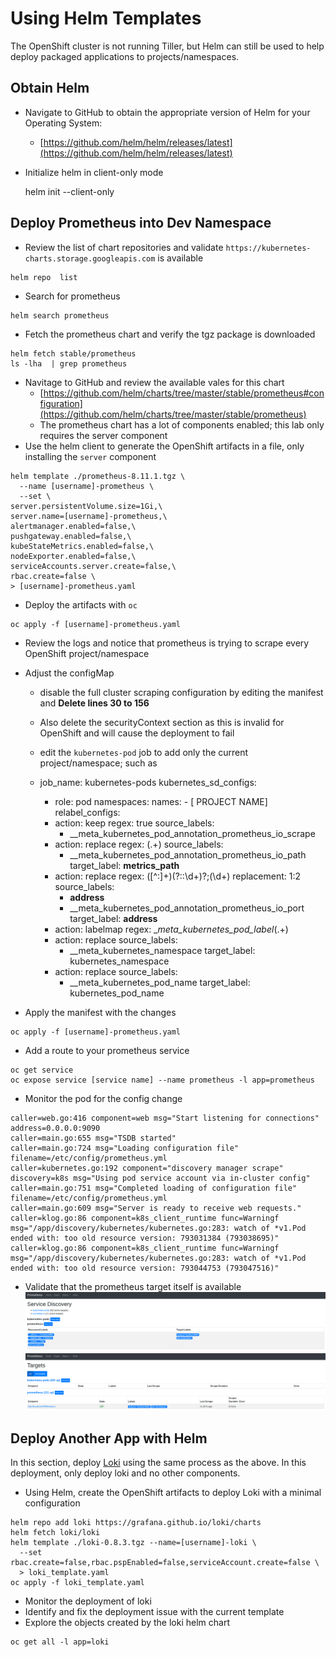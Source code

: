 # Using Helm Templates
The OpenShift cluster is not running Tiller, but Helm can still be used to help deploy packaged applications to projects/namespaces. 

## Obtain Helm
- Navigate to GitHub to obtain the appropriate version of Helm for your Operating System: 
    - [https://github.com/helm/helm/releases/latest](https://github.com/helm/helm/releases/latest)
- Initialize helm in client-only mode


    helm init --client-only

## Deploy Prometheus into Dev Namespace
- Review the list of chart repositories and validate `https://kubernetes-charts.storage.googleapis.com` is available
    
```
helm repo  list
```
- Search for prometheus

```
helm search prometheus
```
- Fetch the prometheus chart and verify the tgz package is downloaded

```
helm fetch stable/prometheus
ls -lha  | grep prometheus
```

- Navitage to GitHub and review the available vales for this chart
    - [https://github.com/helm/charts/tree/master/stable/prometheus#configuration](https://github.com/helm/charts/tree/master/stable/prometheus)
    - The prometheus chart has a lot of components enabled; this lab only requires the server component
- Use the helm client to generate the OpenShift artifacts in a file, only installing the `server` component


```
helm template ./prometheus-8.11.1.tgz \
  --name [username]-prometheus \
  --set \
server.persistentVolume.size=1Gi,\
server.name=[username]-prometheus,\
alertmanager.enabled=false,\
pushgateway.enabled=false,\
kubeStateMetrics.enabled=false,\
nodeExporter.enabled=false,\
serviceAccounts.server.create=false,\
rbac.create=false \
> [username]-prometheus.yaml
```
- Deploy the artifacts with `oc`

```
oc apply -f [username]-prometheus.yaml
```
- Review the logs and notice that prometheus is trying to scrape every OpenShift project/namespace
- Adjust the configMap 
    - disable the full cluster scraping configuration by editing the manifest and **Delete lines 30 to 156**
    - Also delete the securityContext section as this is invalid for OpenShift and will cause the deployment to fail
    - edit the `kubernetes-pod` job to add only the current project/namespace; such as


    - job_name: kubernetes-pods
      kubernetes_sd_configs:
      - role: pod
        namespaces:
            names:
              - [ PROJECT NAME]
      relabel_configs:
      - action: keep
        regex: true
        source_labels:
        - __meta_kubernetes_pod_annotation_prometheus_io_scrape
      - action: replace
        regex: (.+)
        source_labels:
        - __meta_kubernetes_pod_annotation_prometheus_io_path
        target_label: __metrics_path__
      - action: replace
        regex: ([^:]+)(?::\d+)?;(\d+)
        replacement: $1:$2
        source_labels:
        - __address__
        - __meta_kubernetes_pod_annotation_prometheus_io_port
        target_label: __address__
      - action: labelmap
        regex: __meta_kubernetes_pod_label_(.+)
      - action: replace
        source_labels:
        - __meta_kubernetes_namespace
        target_label: kubernetes_namespace
      - action: replace
        source_labels:
        - __meta_kubernetes_pod_name
        target_label: kubernetes_pod_name


- Apply the manifest with the changes

```
oc apply -f [username]-prometheus.yaml
```

- Add a route to your prometheus service

```
oc get service
oc expose service [service name] --name prometheus -l app=prometheus
```
- Monitor the pod for the config change


```
caller=web.go:416 component=web msg="Start listening for connections" address=0.0.0.0:9090
caller=main.go:655 msg="TSDB started"
caller=main.go:724 msg="Loading configuration file" filename=/etc/config/prometheus.yml
caller=kubernetes.go:192 component="discovery manager scrape" discovery=k8s msg="Using pod service account via in-cluster config"
caller=main.go:751 msg="Completed loading of configuration file" filename=/etc/config/prometheus.yml
caller=main.go:609 msg="Server is ready to receive web requests."
caller=klog.go:86 component=k8s_client_runtime func=Warningf msg="/app/discovery/kubernetes/kubernetes.go:283: watch of *v1.Pod ended with: too old resource version: 793031384 (793038695)"
caller=klog.go:86 component=k8s_client_runtime func=Warningf msg="/app/discovery/kubernetes/kubernetes.go:283: watch of *v1.Pod ended with: too old resource version: 793044753 (793047516)"
```
- Validate that the prometheus target itself is available
![](../assets/openshift201/02_prometheus_service.png)
![](../assets/openshift201/02_prometheus_targets.png)

## Deploy Another App with Helm
In this section, deploy [Loki](https://grafana.com/loki) using the same process as the above.
In this deployment, only deploy loki and no other components. 

- Using Helm, create the OpenShift artifacts to deploy Loki with a minimal configuration
```
helm repo add loki https://grafana.github.io/loki/charts
helm fetch loki/loki
helm template ./loki-0.8.3.tgz --name=[username]-loki \
  --set rbac.create=false,rbac.pspEnabled=false,serviceAccount.create=false \
  > loki_template.yaml
oc apply -f loki_template.yaml
```

- Monitor the deployment of loki
- Identify and fix the deployment issue with the current template
- Explore the objects created by the loki helm chart

```
oc get all -l app=loki
```